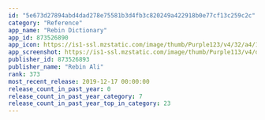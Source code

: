 ```yaml
---
id: "5e673d27894abd4dad278e75581b3d4fb3c820249a422918b0e77cf13c259c2c"
category: "Reference"
app_name: "Rebin Dictionary"
app_id: 873526890
app_icon: https://is1-ssl.mzstatic.com/image/thumb/Purple123/v4/32/a4/1d/32a41ddc-0de9-75a8-22b9-d04a92a6a3da/AppIcon-0-0-1x_U007emarketing-0-0-0-7-0-85-220.jpeg/1024x1024bb.png
app_screenshot: https://is1-ssl.mzstatic.com/image/thumb/Purple113/v4/d5/50/b7/d550b728-56b3-5b09-1718-2fabc9a236a3/pr_source.png/1242x2688bb.png
publisher_id: 873526893
publisher_name: "Rebin Ali"
rank: 373
most_recent_release: 2019-12-17 00:00:00
release_count_in_past_year: 0
release_count_in_past_year_category: 7
release_count_in_past_year_top_in_category: 23
---
```

